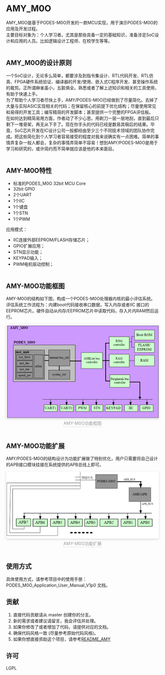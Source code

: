 
# AMY_M0O

AMY_M0O是基于PODES-M0O开发的一款MCU实现，用于演示PODES-M0O的应用及开发过程。<br>
主要目标对象为：个人学习者。尤其是那些具备一定的基础知识，准备涉足SoC设计和应用的人员。比如逻辑设计工程师、在校学生等等。<br>
<br>

## AMY_M0O的设计原则
一个SoC设计，无论多么简单，都要涉及到指令集设计、RTL代码开发、RTL仿真、FPGA硬件系统验证、编译器的开发/使用、嵌入式C程序开发、甚至操作系统的裁剪。正所谓麻雀虽小，五脏俱全。熟悉或者了解上述知识和相关的工具使用，有助于快速上手。
<br>
为了帮助个人学习者尽快上手，AMY/PODES-M0O已经做到了尽量简化。去掉了大量与实际ASIC实现相关的代码；在保留核心的前提下优化结构；尽量使用常见和易得的开发工具；编写精简的开发脚本；甚至提供一个完整的FPGA评估板。
<br>
在如何达到精简易用方面，作者动了不少心思。用剃刀一层一层地刮，直到最后只剩下一堆骨架，再无从下手了。现在你手头的代码已经是数易其稿后的结果。毕竟，SoC芯片开发在IC设计公司一般都经由至少三个不同技术领域的团队协作完成。把这些简化到个人学习者容易接受的程度对我来说确实有一点困难。简单的事情弄复杂一般人都会，复杂的事情弄简单不容易！想到AMY/PODES-M0O是用于学习和研究的，或许简约而不简单就应该是他的本来面目。
<br><br>

## AMY-M0O特性
- 标准的PODES_M0O 32bit MCU Core
- 32bit GPIO
- 2个UART
- 1个IIC
- 1个键盘
- 1个STN
- 1个PWM

应用模式：
- IIC连接外部EEPROM/FLASH存储芯片；
- GPIO扩展应用；
- STN显示功能；
- KEYPAD输入；
- PWM电机驱动控制；
<br><br>

## AMY-M0O功能框图
AMY-M0O的结构如下图，构成一个PODES-M0O处理器内核的最小评估系统。<br>
评估系统工作流程为：内建boot代码接收串口数据，写入内存或者IIC 接口的EEPROM芯片。硬件自动从内存/EEPROM芯片中读取代码，存入片内RAM然后运行。
<br>   
<center>
    <img style="border-radius: 0.3125em;
    box-shadow: 0 2px 4px 0 rgba(34,36,38,.12),0 2px 10px 0 rgba(34,36,38,.08);" 
    src="/images/AMY_diagram.png?raw=true">
    <br>
    <div style="color:orange; border-bottom: 1px solid #d9d9d9;
    display: inline-block;
    color: #999;
    padding: 2px;">AMY-M0O功能框图</div>
</center>
<br>

## AMY-M0O功能扩展
AMY/PODES-M0O的结构设计为功能扩展做了特别优化，用户只需要将自己设计的APB接口模块挂接在系统提供的APB总线上即可。
<br>   
<center>
    <img style="border-radius: 0.3125em;
    box-shadow: 0 2px 4px 0 rgba(34,36,38,.12),0 2px 10px 0 rgba(34,36,38,.08);" 
    src="/images/amy_m0o_expand.png?raw=true">
    <br>
    <div style="color:orange; border-bottom: 1px solid #d9d9d9;
    display: inline-block;
    color: #999;
    padding: 2px;">AMY-M0O功能扩展</div>
</center>
<br>

## 使用方式
具体使用方式，请参考项目中的使用手册：PODES_M0O_Application_User_Manual_V1p0 文档。
<br>

## 贡献

1. 直接代码贡献请从 master 创建你的分支。<br>
2. 新的需求或者建议请留言，我会评估并处理。<br>
3. 如果你修改了或者增加了代码，请提供对应的文档。<br>
4. 确保代码风格一致 (尽量参考原始代码风格)。<br>
5. 如果你想直接资助这个项目，请参考[README_AMY](./README_AMY.md)<br>

## 许可

LGPL

<br> 
